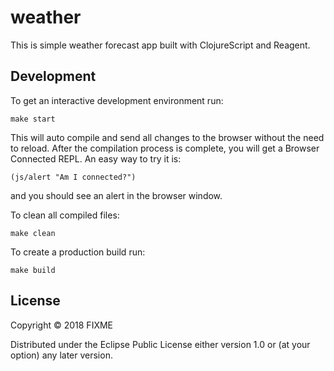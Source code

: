 # weather

This is simple weather forecast app built with ClojureScript and Reagent.

## Development

To get an interactive development environment run:

    make start

This will auto compile and send all changes to the browser without the
need to reload. After the compilation process is complete, you will
get a Browser Connected REPL. An easy way to try it is:

    (js/alert "Am I connected?")

and you should see an alert in the browser window.

To clean all compiled files:

    make clean

To create a production build run:

	make build


## License

Copyright © 2018 FIXME

Distributed under the Eclipse Public License either version 1.0 or (at your option) any later version.

